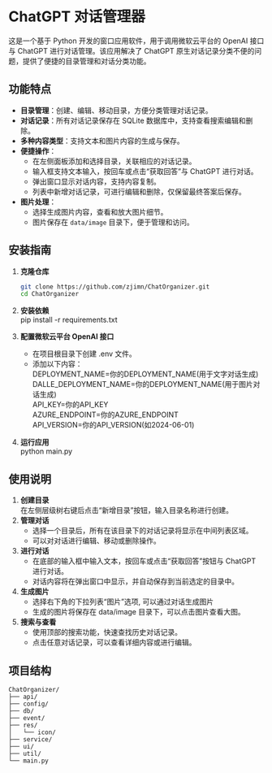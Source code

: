 # ChatGPT 对话管理器

这是一个基于 Python 开发的窗口应用软件，用于调用微软云平台的 OpenAI 接口与 ChatGPT 进行对话管理。该应用解决了 ChatGPT 原生对话记录分类不便的问题，提供了便捷的目录管理和对话分类功能。

## 功能特点

- **目录管理**：创建、编辑、移动目录，方便分类管理对话记录。
- **对话记录**：所有对话记录保存在 SQLite 数据库中，支持查看搜索编辑和删除。
- **多种内容类型**：支持文本和图片内容的生成与保存。
- **便捷操作**：
  - 在左侧面板添加和选择目录，关联相应的对话记录。
  - 输入框支持文本输入，按回车或点击“获取回答”与 ChatGPT 进行对话。
  - 弹出窗口显示对话内容，支持内容复制。
  - 列表中新增对话记录，可进行编辑和删除，仅保留最终答案后保存。
- **图片处理**：
  - 选择生成图片内容，查看和放大图片细节。
  - 图片保存在 `data/image` 目录下，便于管理和访问。

## 安装指南

1. **克隆仓库**
   ```bash
   git clone https://github.com/zjimn/ChatOrganizer.git
   cd ChatOrganizer
2. **安装依赖**  
   pip install -r requirements.txt
3. **配置微软云平台 OpenAI 接口**  
   - 在项目根目录下创建 .env 文件。  
   - 添加以下内容：  
     DEPLOYMENT_NAME=你的DEPLOYMENT_NAME(用于文字对话生成)    
     DALLE_DEPLOYMENT_NAME=你的DEPLOYMENT_NAME(用于图片对话生成)  
     API_KEY=你的API_KEY  
     AZURE_ENDPOINT=你的AZURE_ENDPOINT  
     API_VERSION=你的API_VERSION(如2024-06-01)  

4. **运行应用**  
   python main.py

## 使用说明

1. **创建目录**  
   在左侧层级树右键后点击“新增目录”按钮，输入目录名称进行创建。
2. **管理对话**
   - 选择一个目录后，所有在该目录下的对话记录将显示在中间列表区域。
   - 可以对对话进行编辑、移动或删除操作。
3. **进行对话**
   - 在底部的输入框中输入文本，按回车或点击“获取回答”按钮与 ChatGPT 进行对话。
   - 对话内容将在弹出窗口中显示，并自动保存到当前选定的目录中。
4. **生成图片**
   - 选择右下角的下拉列表“图片”选项, 可以通过对话生成图片
   - 生成的图片将保存在 data/image 目录下，可以点击图片查看大图。
5. **搜索与查看**
   - 使用顶部的搜索功能，快速查找历史对话记录。
   - 点击任意对话记录，可以查看详细内容或进行编辑。

## 项目结构

    ChatOrganizer/
    ├── api/
    ├── config/
    ├── db/
    ├── event/
    ├── res/
    │   └── icon/
    ├── service/
    ├── ui/
    ├── util/
    └── main.py






